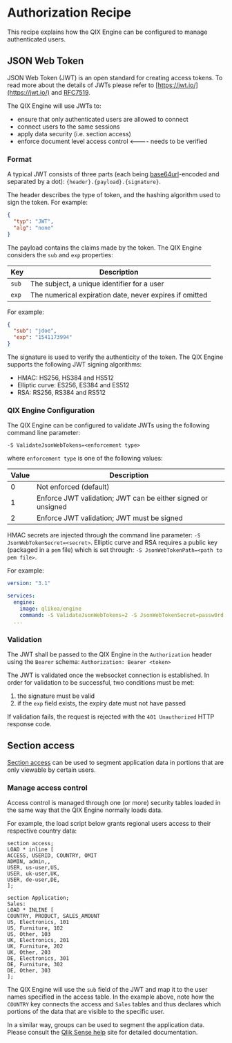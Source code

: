 # Authorization Recipe

This recipe explains how the QIX Engine can be configured to manage authenticated users.

## JSON Web Token

JSON Web Token (JWT) is an open standard for creating access tokens. To read more about the details of JWTs please
refer to [https://jwt.io/](https://jwt.io/) and [RFC7519](https://tools.ietf.org/html/rfc7519).

The QIX Engine will use JWTs to:

- ensure that only authenticated users are allowed to connect
- connect users to the same sessions
- apply data security (i.e. section access)
- enforce document level access control <---- needs to be verified

### Format

A typical JWT consists of three parts (each being [base64url](https://tools.ietf.org/html/rfc4648#section-5)-encoded
and separated by a dot): `{header}.{payload}.{signature}`.

The header describes the type of token, and the hashing algorithm used to sign the token. For example:

```json
{
  "typ": "JWT",
  "alg": "none"
}
```

The payload contains the claims made by the token. The QIX Engine considers the `sub` and `exp` properties:

| Key | Description |
| -----|------------|
| `sub` | The subject, a unique identifier for a user |
| `exp` | The numerical expiration date, never expires if omitted |

For example:

```json
{
  "sub": "jdoe",
  "exp": "1541173994"
}
```

The signature is used to verify the authenticity of the token. The QIX Engine supports the following JWT signing
algorithms:

- HMAC: HS256, HS384 and HS512
- Elliptic curve: ES256, ES384 and ES512
- RSA: RS256, RS384 and RS512

### QIX Engine Configuration

The QIX Engine can be configured to validate JWTs using the following command line parameter:

`-S ValidateJsonWebTokens=<enforcement type>`

where `enforcement type` is one of the following values:

| Value | Description |
|---|---|
| 0 | Not enforced (default) |
| 1 | Enforce JWT validation; JWT can be either signed or unsigned |
| 2 | Enforce JWT validation; JWT must be signed |

HMAC secrets are injected through the command line parameter: `-S JsonWebTokenSecret=<secret>`. Elliptic curve and RSA
requires a public key (packaged in a `pem` file)  which is set through: `-S JsonWebTokenPath=<path to pem file>`.

For example:

```yaml
version: "3.1"

services:
  engine:
    image: qlikea/engine
    command: -S ValidateJsonWebTokens=2 -S JsonWebTokenSecret=passw0rd
  ...
```

### Validation

The JWT shall be passed to the QIX Engine in the `Authorization` header using the `Bearer` schema:
`Authorization: Bearer <token>`

The JWT is validated once the websocket connection is established. In order for validation to be successful, two
conditions must be met:

1. the signature must be valid
1. if the `exp` field exists, the expiry date must not have passed

If validation fails, the request is rejected with the `401 Unauthorized` HTTP response code.

## Section access

[Section access](http://help.qlik.com/en-US/sense/Subsystems/Hub/Content/Scripting/Security/manage-security-with-section-access.htm)
can be used to segment application data in portions that are only viewable by certain users.

### Manage access control

Access control is managed through one (or more) security tables loaded in the same way that the QIX Engine normally
loads data.

For example, the load script below grants regional users access to their respective country data:

```none
section access;
LOAD * inline [
ACCESS, USERID, COUNTRY, OMIT
ADMIN, admin,,
USER, us-user,US,
USER, uk-user,UK,
USER, de-user,DE,
];

section Application;
Sales:
LOAD * INLINE [
COUNTRY, PRODUCT, SALES_AMOUNT
US, Electronics, 101
US, Furniture, 102
US, Other, 103
UK, Electronics, 201
UK, Furniture, 202
UK, Other, 203
DE, Electronics, 301
DE, Furniture, 302
DE, Other, 303
];
```

The QIX Engine will use the `sub` field of the JWT and map it to the user names specified in the access table. In the
example above, note how the `COUNTRY` key connects the access and `Sales` tables and thus declares which portions of
the data that are visible to the specific user.

In a similar way, groups can be used to segment the application data.
Please consult the [Qlik Sense help](http://help.qlik.com/en-US/sense/Subsystems/Hub/Content/Scripting/Security/manage-security-with-section-access.htm)
site for detailed documentation.
